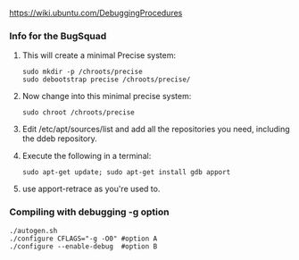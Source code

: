 <https://wiki.ubuntu.com/DebuggingProcedures>

### Info for the BugSquad

1. This will create a minimal Precise system:

   ```
   sudo mkdir -p /chroots/precise
   sudo debootstrap precise /chroots/precise/
   ```

2. Now change into this minimal precise system:

   ```
   sudo chroot /chroots/precise
   ```

3. Edit /etc/apt/sources/list and add all the repositories you need, including the ddeb repository.

4. Execute the following in a terminal:

   ```
   sudo apt-get update; sudo apt-get install gdb apport
   ```

5. use apport-retrace as you're used to.



### Compiling with debugging -g option

```shell
./autogen.sh
./configure CFLAGS="-g -O0" #option A
./configure --enable-debug  #option B
```

